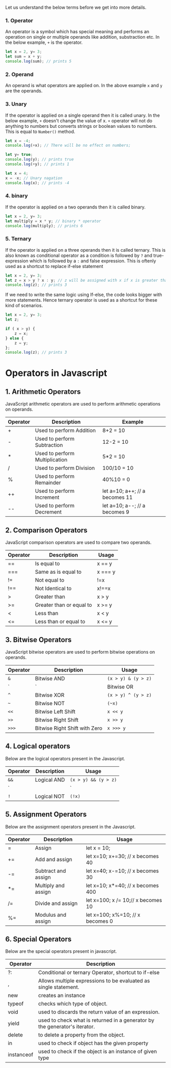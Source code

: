 Let us understand the below terms before we get into more details.

### 1. Operator

An operator is a symbol which has special meaning and performs an operation on single or multiple operands like addition, substraction etc. In the below example, `+` is the operator. 

```javascript
let x = 2, y= 3;
let sum = x + y;
console.log(sum); // prints 5
```
### 2. Operand

An operand is what operators are applied on. In the above example `x` and `y` are the operands.

### 3. Unary

If the operator is applied on a single operand then it is called unary. In the below example, `+` doesn't change the value of x. `+` operator will not do anything to numbers but converts strings or boolean values to numbers. This is equal to  `Number()` method.

```javascript
let x = -4;
console.log(+x); // There will be no effect on numbers;

let y= true;
console.log(y); // prints true
console.log(+y); // prints 1
```

```javascript
let x = 4;
x = -x; // Unary nagation 
console.log(x); // prints -4
```

### 4. binary

If the operator is applied on a two operands then it is called binary.


```javascript
let x = 2, y= 3;
let multiply = x * y; // binary * operator
console.log(multiply); // prints 6
```

### 5. Ternary 

If the operator is applied on a three operands then it is called ternary. This is also known as conditional operator as a condition is followed by `?` and true-expression which is followed by a `:` and false expression. This is oftenly used as a shortcut to replace if-else statement

```javascript
let x = 2, y= 3;
let z = x > y ? x : y; // z will be assigned with x if x is greater than y and viceversa
console.log(z); // prints 3
```

If we need to write the same logic using If-else, the code looks bigger with more statements. Hence ternary operator is used as a shortcut for these kind of scenarios.

```javascript
let x = 2, y= 3;
let z;

if ( x > y) {
    z = x;
} else {
    z = y;
}; 
console.log(z); // prints 3
```

# Operators in Javascript

## 1. Arithmetic Operators

JavaScript arithmetic operators are used to perform arithmetic operations on operands.

|Operator|	Description	| Example|
|----|----|----|
| +	| Used to perform Addition |	8+2 = 10|
| - | Used to perform Subtraction |	12-2 = 10|
| * | Used to perform Multiplication |	5*2 = 10|
| / | Used to perform Division	| 100/10 = 10|
| % | Used to perform Remainder	| 40%10 = 0|
| ++ | Used to perform Increment |	let a=10; a++; // a becomes 11|
| -- | Used to perform Decrement |	let a=10; a--; // a becomes 9|

## 2. Comparison Operators

JavaScript comparison operators are used to compare two operands. 

| Operator | Description| Usage|
|----|----|----|
| == | Is equal to | x == y|
| === |	Same as is equal to | x === y|
| != | Not equal to |	!=x |
| !== |	Not Identical to |	x!==x|
| > | Greater than | x > y |
| >= | Greater than or equal to |	x >= y|
| < | Less than| x < y |
| <= | Less than or equal to| x <= y|

## 3. Bitwise Operators

JavaScript bitwise operators are used to perform bitwise operations on operands.

|Operator|	Description| Usage|
|----|----|----|
| `&` |	Bitwise AND | `(x > y) & (y > z)`|
| `|` |	Bitwise OR | `(x > y) | (y > z)`|
| `^` |	Bitwise XOR | `(x > y) ^ (y > z)`|
| `~` |	Bitwise NOT	| `(~x)`|
| `<<` | Bitwise Left Shift| `x << y`|
| `>>` | Bitwise Right Shift| `x >> y`|
| `>>>` | Bitwise Right Shift with Zero| `x >>> y`|


## 4. Logical operators

Below are the logical operators present in the Javascript.

|Operator|	Description| Usage|
|----|----|----|
| `&&` |	Logical AND | `(x > y) && (y > z)`|
| `||` |	Logical OR | `(x > y) || (y > z)`|
| `!` |	Logical NOT	| `(!x)`|

## 5. Assignment Operators

Below are the assignment operators present in the Javascript.

|Operator|	Description| Usage|
|----|----|----|
| =	| Assign| let x = 10;|
| += |	Add and assign|	let x=10; x+=30; // x becomes 40|
| -= |	Subtract and assign| let x=40; x-=10; // x becomes 30|
| *= |	Multiply and assign| let x=10; x*=40; // x becomes 400|
| /= |	Divide and assign|	let x=100; x /= 10;// x becomes 10|
| %= |	Modulus and assign|	let x=100; x%=10; // x becomes 0|

## 6. Special Operators

Below are the special operators present in javascript.


| Operator| Description| 
|----|----|
| ?: |	Conditional or ternary Operator, shortcut to if-else|
| , |	Allows multiple expressions to be evaluated as single statement.|
|new|	creates an instance |
|typeof|	checks which type of object.|
|void|	used to discards the return value of an expression.|
|yield|	used to check what is returned in a generator by the generator's iterator.|
|delete| to delete a property from the object.
|in| used to check if object has the given property|
|instanceof| used to check if the object is an instance of given type|



